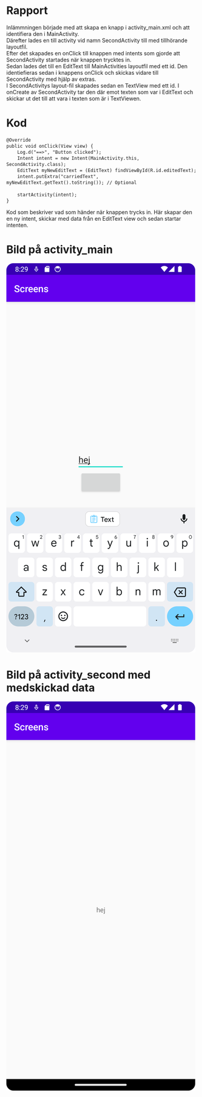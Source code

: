 # Rapport
Inlämmningen började med att skapa en knapp i activity_main.xml och att identifiera den i MainActivity.  
Därefter lades en till activity vid namn SecondActivity till med tillhörande layoutfil.  
Efter det skapades en onClick till knappen med intents som gjorde att SecondActivity startades när knappen trycktes in.  
Sedan lades det till en EditText till MainActivities layoutfil med ett id. Den identiefieras sedan i knappens onClick och skickas vidare till SecondActivity med hjälp av extras.  
I SecondActivitys layout-fil skapades sedan en TextView med ett id. I onCreate av SecondActivity tar den där emot texten som var i EditText och skickar ut det till att vara i texten som är i TextViewen.  

# Kod
```
@Override
public void onClick(View view) {
    Log.d("==>", "Button clicked");
    Intent intent = new Intent(MainActivity.this, SecondActivity.class);
    EditText myNewEditText = (EditText) findViewById(R.id.editedText);
    intent.putExtra("carriedText", myNewEditText.getText().toString()); // Optional

    startActivity(intent);
}
```
Kod som beskriver vad som händer när knappen trycks in. Här skapar den en ny intent, skickar med data från en EditText view och sedan startar intenten.

# Bild på activity_main
![activity_main_img.png](activity_main_img.png)
# Bild på activity_second med medskickad data
![activity_second_image.png](activity_second_image.png)
